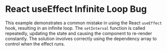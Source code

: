 # React useEffect Infinite Loop Bug
This example demonstrates a common mistake in using the React `useEffect` hook, resulting in an infinite loop.  The `setInterval` function is called repeatedly, updating the state and causing the component to re-render constantly.  The solution involves correctly using the dependency array to control when the effect runs.